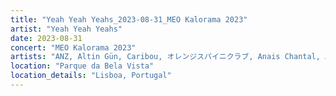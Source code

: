 ```yaml
---
title: "Yeah Yeah Yeahs_2023-08-31_MEO Kalorama 2023"
artist: "Yeah Yeah Yeahs"
date: 2023-08-31
concert: "MEO Kalorama 2023"
artists: "ANZ, Altin Gün, Caribou, オレンジスパイニクラブ, Anais Chantal, Amyl and the Sniffers, The Strokes, カネコアヤノ, Anna Kramer, Yeah Yeah Yeahs, 311, black midi, arlie, Perfume Genius, Alanis Morissette, Cosmic Kids, Azealia Banks, Angel Olsen, girl in red, Backhand, Actor Observer, Aphex Twin, ドミコ, 070 Shake, Alice Phoebe Lou"
location: "Parque da Bela Vista"
location_details: "Lisboa, Portugal"
---
```

